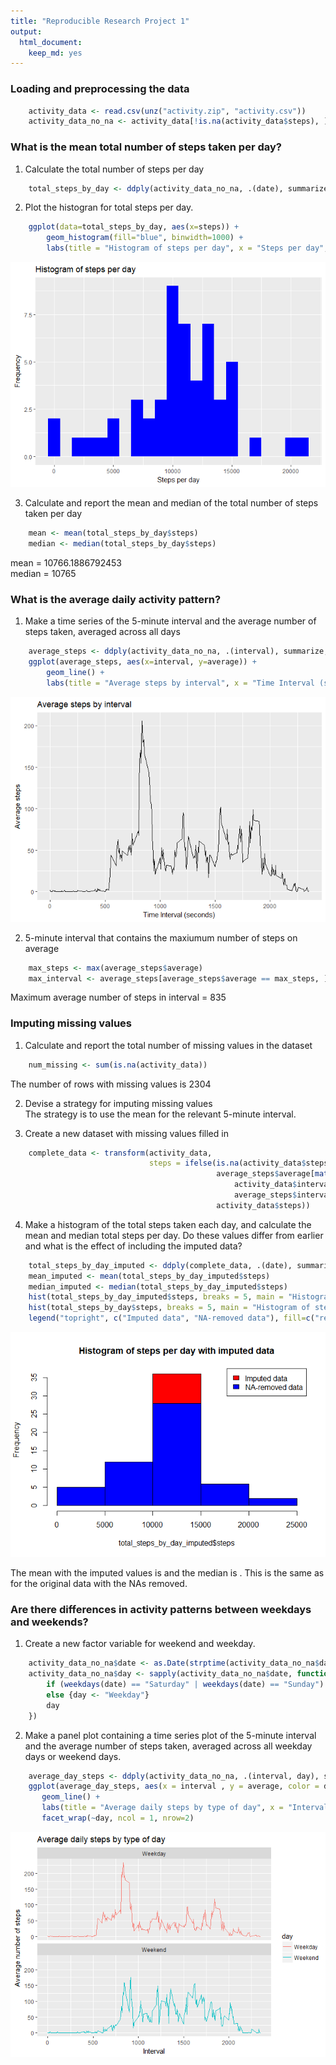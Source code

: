 ```yaml
---
title: "Reproducible Research Project 1"
output: 
  html_document: 
    keep_md: yes
---
```




### Loading and preprocessing the data


```r
    activity_data <- read.csv(unz("activity.zip", "activity.csv"))
    activity_data_no_na <- activity_data[!is.na(activity_data$steps), ]
```

### What is the mean total number of steps taken per day?

1. Calculate the total number of steps per day


```r
    total_steps_by_day <- ddply(activity_data_no_na, .(date), summarize, steps=sum(steps))
```


2. Plot the histogran for total steps per day.


```r
    ggplot(data=total_steps_by_day, aes(x=steps)) +
        geom_histogram(fill="blue", binwidth=1000) +
        labs(title = "Histogram of steps per day", x = "Steps per day", y = "Frequency")
```

![](PA1_template_files/figure-html/hist-1.png)<!-- -->


3. Calculate and report the mean and median of the total number of steps taken per day


```r
    mean <- mean(total_steps_by_day$steps)
    median <- median(total_steps_by_day$steps)
```

mean = 10766.1886792453  
median = 10765


### What is the average daily activity pattern?

1. Make a time series of the 5-minute interval and the average number of steps taken, averaged across all days


```r
    average_steps <- ddply(activity_data_no_na, .(interval), summarize, average = round(mean(steps)))
    ggplot(average_steps, aes(x=interval, y=average)) +
        geom_line() +
        labs(title = "Average steps by interval", x = "Time Interval (seconds)", y = "Average steps")
```

![](PA1_template_files/figure-html/time_series-1.png)<!-- -->


2. 5-minute interval that contains the maxiumum number of steps on average


```r
    max_steps <- max(average_steps$average)
    max_interval <- average_steps[average_steps$average == max_steps, ]
```

Maximum average number of steps in interval = 835

### Imputing missing values

1. Calculate and report the total number of missing values in the dataset

```r
    num_missing <- sum(is.na(activity_data))
```

The number of rows with missing values is 2304


2. Devise a strategy for imputing missing values  
The strategy is to use the mean for the relevant 5-minute interval.


3. Create a new dataset with missing values filled in


```r
    complete_data <- transform(activity_data, 
                               steps = ifelse(is.na(activity_data$steps),
                                              average_steps$average[match(
                                                  activity_data$interval, 
                                                  average_steps$interval)],
                                              activity_data$steps))
```


4. Make a histogram of the total steps taken each day, and calculate the mean and median total steps per day. Do these values differ from earlier and what is the effect of including the imputed data?


```r
    total_steps_by_day_imputed <- ddply(complete_data, .(date), summarize, steps=sum(steps))
    mean_imputed <- mean(total_steps_by_day_imputed$steps)
    median_imputed <- median(total_steps_by_day_imputed$steps)
    hist(total_steps_by_day_imputed$steps, breaks = 5, main = "Histogram of steps per day with imputed data", col = "red")
    hist(total_steps_by_day$steps, breaks = 5, main = "Histogram of steps per day with imputed data", col = "blue", add = T)   
    legend("topright", c("Imputed data", "NA-removed data"), fill=c("red", "blue") )
```

![](PA1_template_files/figure-html/impute_mean_median-1.png)<!-- -->

The mean with the imputed values is  and the median is . This is the same as for the original data with the NAs removed. 


### Are there differences in activity patterns between weekdays and weekends?

1. Create a new factor variable for weekend and weekday.


```r
    activity_data_no_na$date <- as.Date(strptime(activity_data_no_na$date, format = "%Y-%m-%d"))
    activity_data_no_na$day <- sapply(activity_data_no_na$date, function(date) {
        if (weekdays(date) == "Saturday" | weekdays(date) == "Sunday") {day <- "Weekend"} 
        else {day <- "Weekday"}
        day
    })
```


2. Make a panel plot containing a time series plot of the 5-minute interval and the average number of steps taken, averaged across all weekday days or weekend days.


```r
    average_day_steps <- ddply(activity_data_no_na, .(interval, day), summarize, average = round(mean(steps)))
    ggplot(average_day_steps, aes(x = interval , y = average, color = day)) +
       geom_line() +
       labs(title = "Average daily steps by type of day", x = "Interval", y = "Average number of steps") +
       facet_wrap(~day, ncol = 1, nrow=2)
```

![](PA1_template_files/figure-html/panel-1.png)<!-- -->
















